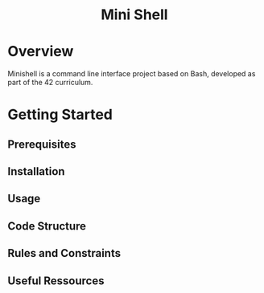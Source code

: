 
<h1 align="center">Mini Shell</h1>

# Overview
Minishell is a command line interface project based on Bash, developed as part of the 42 curriculum.
# Getting Started

## Prerequisites

## Installation

## Usage

## Code Structure

## Rules and Constraints

## Useful Ressources
